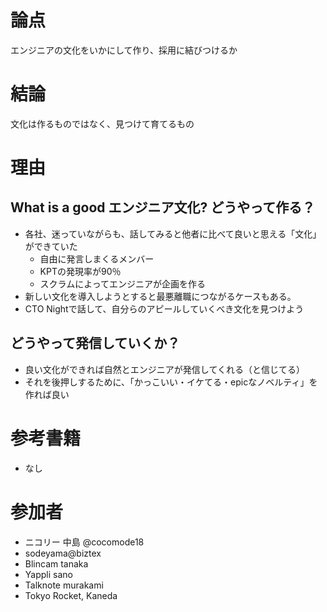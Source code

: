 # 論点
エンジニアの文化をいかにして作り、採用に結びつけるか

# 結論
文化は作るものではなく、見つけて育てるもの

# 理由
## What is a good エンジニア文化? どうやって作る？
- 各社、迷っていながらも、話してみると他者に比べて良いと思える「文化」ができていた
    - 自由に発言しまくるメンバー
    - KPTの発現率が90％
    - スクラムによってエンジニアが企画を作る
- 新しい文化を導入しようとすると最悪離職につながるケースもある。
- CTO Nightで話して、自分らのアピールしていくべき文化を見つけよう


## どうやって発信していくか？
- 良い文化ができれば自然とエンジニアが発信してくれる（と信じてる）
- それを後押しするために、「かっこいい・イケてる・epicなノベルティ」を作れば良い

# 参考書籍
- なし

# 参加者
- ニコリー 中島 @cocomode18
- sodeyama@biztex
- Blincam tanaka
- Yappli sano
- Talknote murakami
- Tokyo Rocket, Kaneda

